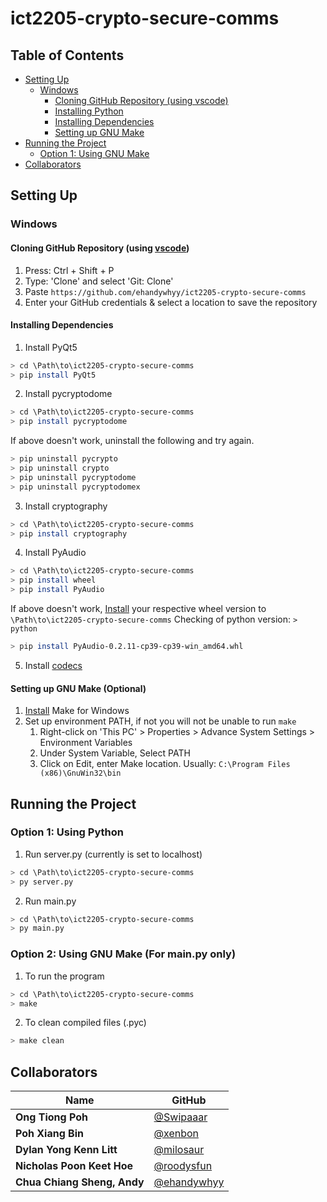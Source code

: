# ict2205-crypto-secure-comms

## Table of Contents <!-- omit in toc -->
- [Setting Up](#setting-up)
  - [Windows](#windows)
    - [Cloning GitHub Repository (using vscode)](#cloning-github-repository-using-vscode)
    - [Installing Python](#installing-python)
    - [Installing Dependencies](#installing-dependencies)
    - [Setting up GNU Make](#setting-up-gnu-make)
- [Running the Project](#running-the-project)
  - [Option 1: Using GNU Make](#option-1-using-gnu-make)
- [Collaborators](#collaborators)

## Setting Up
### Windows
#### Cloning GitHub Repository (using [vscode](https://code.visualstudio.com/))
1. Press: Ctrl + Shift + P
2. Type: 'Clone' and select 'Git: Clone'
3. Paste `https://github.com/ehandywhyy/ict2205-crypto-secure-comms`
4. Enter your GitHub credentials & select a location to save the repository

#### Installing Dependencies
1. Install PyQt5
```bash
> cd \Path\to\ict2205-crypto-secure-comms
> pip install PyQt5
```
2. Install pycryptodome
```bash
> cd \Path\to\ict2205-crypto-secure-comms
> pip install pycryptodome
```
If above doesn't work, uninstall the following and try again.
```bash
> pip uninstall pycrypto
> pip uninstall crypto
> pip uninstall pycryptodome
> pip uninstall pycryptodomex
```
3. Install cryptography
```bash
> cd \Path\to\ict2205-crypto-secure-comms
> pip install cryptography
```
4. Install PyAudio
```bash
> cd \Path\to\ict2205-crypto-secure-comms
> pip install wheel
> pip install PyAudio
```
If above doesn't work, [Install](https://www.lfd.uci.edu/~gohlke/pythonlibs/#pyaudio) your respective wheel version to `\Path\to\ict2205-crypto-secure-comms`
Checking of python version: `> python`
```bash
> pip install PyAudio-0.2.11-cp39-cp39-win_amd64.whl
```
5. Install [codecs](https://files3.codecguide.com/K-Lite_Codec_Pack_1610_Full.exe)

#### Setting up GNU Make (Optional)
1. [Install](https://sourceforge.net/projects/gnuwin32/files/make/3.81/make-3.81.exe/download?use_mirror=nchc&download=) Make for Windows
2. Set up environment PATH, if not you will not be unable to run `make`
   1. Right-click on 'This PC' > Properties > Advance System Settings > Environment Variables
   2. Under System Variable, Select PATH
   3. Click on Edit, enter Make location. Usually: `C:\Program Files (x86)\GnuWin32\bin`

## Running the Project
### Option 1: Using Python
1. Run server.py (currently is set to localhost)
```bash
> cd \Path\to\ict2205-crypto-secure-comms
> py server.py
```
2. Run main.py
```bash
> cd \Path\to\ict2205-crypto-secure-comms
> py main.py
```

### Option 2: Using GNU Make (For main.py only)
1. To run the program
```bash
> cd \Path\to\ict2205-crypto-secure-comms
> make
```
2. To clean compiled files (.pyc)
```bash
> make clean
```

## Collaborators
| Name                        | GitHub                                         |
| --------------------------- | ---------------------------------------------- | 
| **Ong Tiong Poh**           | [@Swipaaar](https://github.com/Swipaaar)       |
| **Poh Xiang Bin**           | [@xenbon](https://github.com/xenbon)           |
| **Dylan Yong Kenn Litt**    | [@milosaur](https://github.com/milosaur)       | 
| **Nicholas Poon Keet Hoe**  | [@roodysfun](https://github.com/roodysfun)     |
| **Chua Chiang Sheng, Andy** | [@ehandywhyy](https://github.com/ehandywhyy)   |
